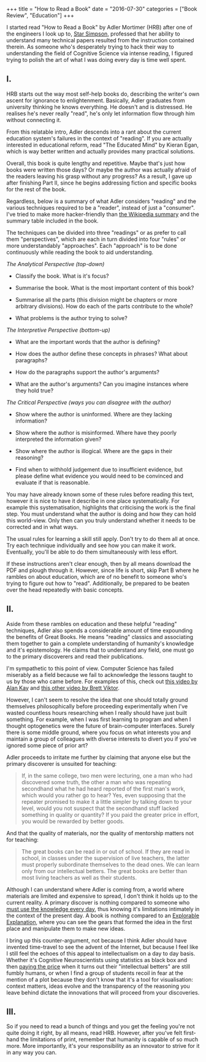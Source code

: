 +++
title = "How to Read a Book"
date = "2016-07-30"
categories = ["Book Review", "Education"]
+++

I started read "How to Read a Book" by Adler Mortimer (HRB) after one of the engineers I look up to, [Star Simpson](http://starsimpson.com/), professed that her ability to understand many technical papers resulted from the instruction contained therein. As someone who's desperately trying to hack their way to understanding the field of Cognitive Science via intense reading, I figured trying to polish the art of what I was doing every day is time well spent.

## I.

HRB starts out the way most self-help books do, describing the writer's own ascent for ignorance to enlightenment. Basically, Adler graduates from university thinking he knows everything. He doesn't and is distressed. He realises he's never really "read", he's only let information flow through him without connecting it.

From this relatable intro, Adler descends into a rant about the current education system's failures in the context of "reading". If you are actually interested in educational reform, read "The Educated Mind" by Kieran Egan, which is way better written and actually provides many practical solutions.

Overall, this book is quite lengthy and repetitive. Maybe that's just how books were written those days? Or maybe the author was actually afraid of the readers leaving his grasp without any progress? As a result, I gave up after finishing Part II, since he begins addressing fiction and specific books for the rest of the book.

Regardless, below is a summary of what Adler considers "reading" and the various techniques required to be a "reader", instead of just a "consumer". I've tried to make more hacker-friendly than [the Wikipedia summary](https://en.wikipedia.org/wiki/How_to_Read_a_Book) and the summary table included in the book.

The techniques can be divided into three "readings" or as prefer to call them "perspectives", which are each in turn divided into four "rules" or more understandably "approaches". Each "approach" is to be done continuously while reading the book to aid understanding.

*The Analytical Perspective (top-down)*

- Classify the book. What is it's focus?

- Summarise the book. What is the most important content of this book?

- Summarise all the parts (this division might be chapters or more arbitrary divisions). How do each of the parts contribute to the whole?

- What problems is the author trying to solve?

*The Interpretive Perspective (bottom-up)*


- What are the important words that the author is defining?

- How does the author define these concepts in phrases? What about paragraphs?

- How do the paragraphs support the author's arguments?

- What are the author's arguments? Can you imagine instances where they hold true?

*The Critical Perspective (ways you can disagree with the author)*

- Show where the author is uninformed. Where are they lacking information?

- Show where the author is misinformed. Where have they poorly interpreted the information given?

- Show where the author is illogical. Where are the gaps in their reasoning?

- Find when to withhold judgement due to insufficient evidence, but please define what evidence you would need to be convinced and evaluate if that is reasonable.

You may have already known some of these rules before reading this text, however it is nice to have it describe in one place systematically. For example this systematisation, highlights that criticising the work is the final step. You must understand what the author is doing and how they can hold this world-view. Only then can you truly understand whether it needs to be corrected and in what ways.

The usual rules for learning a skill still apply. Don't try to do them all at once. Try each technique individually and see how you can make it work. Eventually, you'll be able to do them simultaneously with less effort.

If these instructions aren't clear enough, then by all means download the PDF and plough through it. However, since life is short, skip Part B where he rambles on about education, which are of no benefit to someone who's trying to figure out how to "read". Additionally, be prepared to be beaten over the head repeatedly with basic concepts.

## II.

Aside from these rambles on education and these helpful "reading" techniques, Adler also spends a considerable amount of time expounding the benefits of Great Books. He means "reading" classics and associating them together to gain a complete understanding of humanity's knowledge and it's epistemology. He claims that to understand any field, one must go to the primary discoverers and read their publications.

I'm sympathetic to this point of view. Computer Science has failed miserably as a field because we fail to acknowledge the lessons taught to us by those who came before. For examples of this, check out [this video by Alan Kay](https://www.youtube.com/watch?v=FvmTSpJU-Xc) and [this other video by Brett Viktor](https://vimeo.com/71278954).

However, I can't seem to resolve the idea that one should totally ground themselves philosophically before proceeding experimentally when I've wasted countless hours researching when I really should have just built something. For example, when I was first learning to program and when I thought optogenetics were the future of brain-computer interfaces. Surely there is some middle ground, where you focus on what interests you and maintain a group of colleagues with diverse interests to divert you if you've ignored some piece of prior art?

Adler proceeds to irritate me further by claiming that anyone else but the primary discoverer is unsuited for teaching:

> If, in the same college, two men were lecturing, one a man who had discovered some truth, the other a man who was repeating secondhand what he had heard reported of the first man's work, which would you rather go to hear? Yes, even supposing that the repeater promised to make it a little simpler by talking down to your level, would you not suspect that the secondhand stuff lacked something in quality or quantity? If you paid the greater price in effort, you would be rewarded by better goods.

And that the quality of materials, nor the quality of mentorship matters not for teaching:

> The great books can be read in or out of school. If they are read in school, in classes under the supervision of live teachers, the latter must properly subordinate themselves to the dead ones. We can learn only from our intellectual betters. The great books are better than most living teachers as well as their students.

Although I can understand where Adler is coming from, a world where materials are limited and expensive to spread, I don't think it holds up to the current reality. A primary discover is nothing compared to someone who [must use the knowledge every day](http://worrydream.com/SomeThoughtsOnTeaching/), thus knowing it's limitations intimately in the context of the present day. A book is nothing compared to an [Explorable Explanation](http://explorableexplanations.com/), where you can see the gears that formed the idea in the first place and manipulate them to make new ideas.

I bring up this counter-argument, not because I think Adler should have invented time-travel to see the advent of the Internet, but because I feel like I still feel the echoes of this appeal to intellectualism on a day to day basis. Whether it's Cognitive Neuroscientists using statistics as black box and then [paying the price](http://www.pnas.org/content/113/28/7900.abstract) when it turns out their "intellectual betters" are still fumbly humans, or when I find a group of students recoil in fear at the mention of a plot because they don't know that it's a tool for visualisation: context matters, ideas evolve and the transparency of the reasoning you leave behind dictate the innovations that will proceed from your discoveries.

## III.

So if you need to read a bunch of things and you get the feeling you're not quite doing it right, by all means, read HRB. However, after you've felt first-hand the limitations of print, remember that humanity is capable of so much more. More importantly, it's your responsibility as an innovator to strive for it in any way you can.
